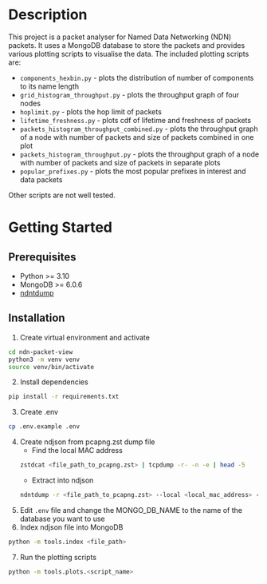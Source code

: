 # Description
This project is a packet analyser for Named Data Networking (NDN) packets. It uses a MongoDB database to store the packets
and provides various plotting scripts to visualise the data. The included plotting scripts are:
* `components_hexbin.py` - plots the distribution of number of components to its name length
* `grid_histogram_throughput.py` - plots the throughput graph of four nodes
* `hoplimit.py` - plots the hop limit of packets
* `lifetime_freshness.py` - plots cdf of lifetime and freshness of packets
* `packets_histogram_throughput_combined.py` - plots the throughput graph of a node with number of packets and size of packets combined in one plot
* `packets_histogram_throughput.py` - plots the throughput graph of a node with number of packets and size of packets in separate plots
* `popular_prefixes.py` - plots the most popular prefixes in interest and data packets

Other scripts are not well tested.

# Getting Started
## Prerequisites
* Python >= 3.10
* MongoDB >= 6.0.6
* [ndntdump](https://github.com/usnistgov/ndntdump)

## Installation 
1. Create virtual environment and activate
```bash
cd ndn-packet-view
python3 -m venv venv
source venv/bin/activate
```
2. Install dependencies
```bash
pip install -r requirements.txt
```
3. Create .env
```bash
cp .env.example .env
```
4. Create ndjson from pcapng.zst dump file
    - Find the local MAC address
    ```bash
    zstdcat <file_path_to_pcapng.zst> | tcpdump -r- -n -e | head -5
    ```
    - Extract into ndjson
    ```bash
    ndntdump -r <file_path_to_pcapng.zst> --local <local_mac_address> -L <path_to_ouput_file>
    ```
5. Edit `.env` file and change the MONGO_DB_NAME to the name of the database you want to use
6. Index ndjson file into MongoDB
```bash
python -m tools.index <file_path>
```
7. Run the plotting scripts
```bash
python -m tools.plots.<script_name>
```

